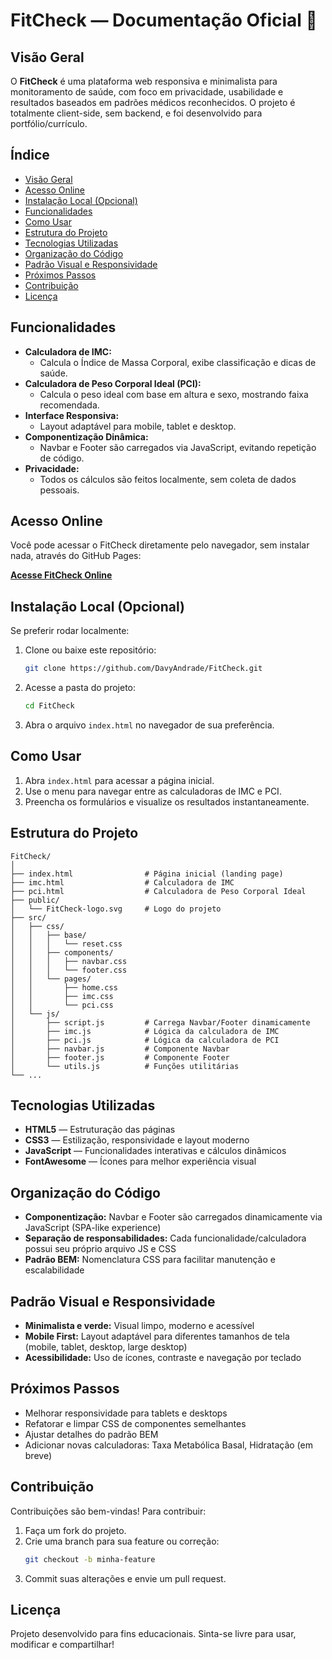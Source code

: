 # FitCheck — Documentação Oficial 🏥

## Visão Geral

O **FitCheck** é uma plataforma web responsiva e minimalista para monitoramento de saúde, com foco em privacidade, usabilidade e resultados baseados em padrões médicos reconhecidos. O projeto é totalmente client-side, sem backend, e foi desenvolvido para portfólio/currículo.

## Índice

- [Visão Geral](#visão-geral)
- [Acesso Online](#acesso-online)
- [Instalação Local (Opcional)](#instalação-local-opcional)
- [Funcionalidades](#funcionalidades)
- [Como Usar](#como-usar)
- [Estrutura do Projeto](#estrutura-do-projeto)
- [Tecnologias Utilizadas](#tecnologias-utilizadas)
- [Organização do Código](#organização-do-código)
- [Padrão Visual e Responsividade](#padrão-visual-e-responsividade)
- [Próximos Passos](#próximos-passos)
- [Contribuição](#contribuição)
- [Licença](#licença)

## Funcionalidades

- **Calculadora de IMC:**
  - Calcula o Índice de Massa Corporal, exibe classificação e dicas de saúde.
- **Calculadora de Peso Corporal Ideal (PCI):**
  - Calcula o peso ideal com base em altura e sexo, mostrando faixa recomendada.
- **Interface Responsiva:**
  - Layout adaptável para mobile, tablet e desktop.
- **Componentização Dinâmica:**
  - Navbar e Footer são carregados via JavaScript, evitando repetição de código.
- **Privacidade:**
  - Todos os cálculos são feitos localmente, sem coleta de dados pessoais.

## Acesso Online

Você pode acessar o FitCheck diretamente pelo navegador, sem instalar nada, através do GitHub Pages:

**[Acesse FitCheck Online](https://davyandrade.github.io/FitCheck/)**

## Instalação Local (Opcional)

Se preferir rodar localmente:

1. Clone ou baixe este repositório:
   ```bash
   git clone https://github.com/DavyAndrade/FitCheck.git
   ```
2. Acesse a pasta do projeto:
   ```bash
   cd FitCheck
   ```
3. Abra o arquivo `index.html` no navegador de sua preferência.

## Como Usar

1. Abra `index.html` para acessar a página inicial.
2. Use o menu para navegar entre as calculadoras de IMC e PCI.
3. Preencha os formulários e visualize os resultados instantaneamente.

## Estrutura do Projeto

```
FitCheck/
│
├── index.html                # Página inicial (landing page)
├── imc.html                  # Calculadora de IMC
├── pci.html                  # Calculadora de Peso Corporal Ideal
├── public/
│   └── FitCheck-logo.svg     # Logo do projeto
├── src/
│   ├── css/
│   │   ├── base/
│   │   │   └── reset.css
│   │   ├── components/
│   │   │   ├── navbar.css
│   │   │   └── footer.css
│   │   └── pages/
│   │       ├── home.css
│   │       ├── imc.css
│   │       └── pci.css
│   └── js/
│       ├── script.js         # Carrega Navbar/Footer dinamicamente
│       ├── imc.js            # Lógica da calculadora de IMC
│       ├── pci.js            # Lógica da calculadora de PCI
│       ├── navbar.js         # Componente Navbar
│       ├── footer.js         # Componente Footer
│       └── utils.js          # Funções utilitárias
└── ...
```

## Tecnologias Utilizadas

- **HTML5** — Estruturação das páginas
- **CSS3** — Estilização, responsividade e layout moderno
- **JavaScript** — Funcionalidades interativas e cálculos dinâmicos
- **FontAwesome** — Ícones para melhor experiência visual

## Organização do Código

- **Componentização:** Navbar e Footer são carregados dinamicamente via JavaScript (SPA-like experience)
- **Separação de responsabilidades:** Cada funcionalidade/calculadora possui seu próprio arquivo JS e CSS
- **Padrão BEM:** Nomenclatura CSS para facilitar manutenção e escalabilidade

## Padrão Visual e Responsividade

- **Minimalista e verde:** Visual limpo, moderno e acessível
- **Mobile First:** Layout adaptável para diferentes tamanhos de tela (mobile, tablet, desktop, large desktop)
- **Acessibilidade:** Uso de ícones, contraste e navegação por teclado

## Próximos Passos

- Melhorar responsividade para tablets e desktops
- Refatorar e limpar CSS de componentes semelhantes
- Ajustar detalhes do padrão BEM
- Adicionar novas calculadoras: Taxa Metabólica Basal, Hidratação (em breve)

## Contribuição

Contribuições são bem-vindas! Para contribuir:

1. Faça um fork do projeto.
2. Crie uma branch para sua feature ou correção:
   ```bash
   git checkout -b minha-feature
   ```
3. Commit suas alterações e envie um pull request.

## Licença

Projeto desenvolvido para fins educacionais. Sinta-se livre para usar, modificar e compartilhar!
